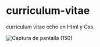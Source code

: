 # curriculum-vitae
curriculum vitae echo en Html y Css.



![Captura de pantalla (150)](https://user-images.githubusercontent.com/74312596/151689443-b980b350-ae5b-4ed0-90e0-79d0eb6618cd.png)


